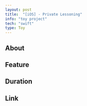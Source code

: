```yaml
---
layout: post
title:  "[iOS] - Private Lessoning"
info: "toy project"
tech: "swift"
type: Toy
---
```


## About

## Feature 

## Duration

## Link


